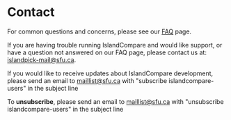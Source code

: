 # Contact
For common questions and concerns, please see our [FAQ](#/faq) page.

If you are having trouble running IslandCompare and would like support, or have a question not answered on our FAQ page, please contact us at: [islandpick-mail@sfu.ca](mailto:islandpick-mail@sfu.ca). 

If you would like to receive updates about IslandCompare development, please send an email to [maillist@sfu.ca](mailto:maillist@sfu.ca) with "subscribe islandcompare-users" in the subject line

To **unsubscribe**, please send an email to [maillist@sfu.ca](mailto:maillist@sfu.ca) with "unsubscribe islandcompare-users" in the subject line
